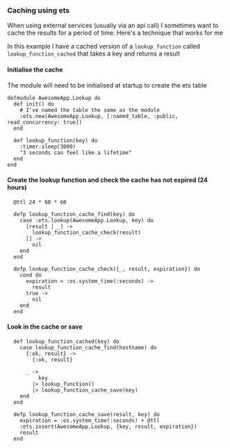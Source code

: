 ### Caching using ets

When using external services (usually via an api call) I sometimes want to cache the results for a period of time. Here's a technique that works for me

In this example I have a cached version of a `lookup_function` called `lookup_function_cached` that takes a key and returns a result

#### Initialise the cache

The module will need to be initialised at startup to create the ets table

```
defmodule AwesomeApp.Lookup do
  def init() do
    # I've named the table the same as the module
    :ets.new(AwesomeApp.Lookup, [:named_table, :public, read_concurrency: true])
  end
  
  def lookup_function(key) do
    :timer.sleep(3000)
    "3 seconds can feel like a lifetime"
  end
end

```

#### Create the lookup function and check the cache has not expired (24 hours)

```
  @ttl 24 * 60 * 60

  defp lookup_function_cache_find(key) do
    case :ets.lookup(AwesomeApp.Lookup, key) do
      [result | _] ->
        lookup_function_cache_check(result)
      [] ->
        nil
    end
  end

  defp lookup_function_cache_check({_, result, expiration}) do
    cond do
      expiration > :os.system_time(:seconds) ->
        result
      true ->
        nil
    end
  end
```

#### Look in the cache or save

```
  def lookup_function_cached(key) do
    case lookup_function_cache_find(hostname) do
      {:ok, result} ->
        {:ok, result}

      _ ->
          key
        |> lookup_function()
        |> lookup_function_cache_save(key)
    end
  end

  defp lookup_function_cache_save(result, key) do
    expiration = :os.system_time(:seconds) + @ttl
    :ets.insert(AwesomeApp.Lookup, {key, result, expiration})
    result
  end
```
